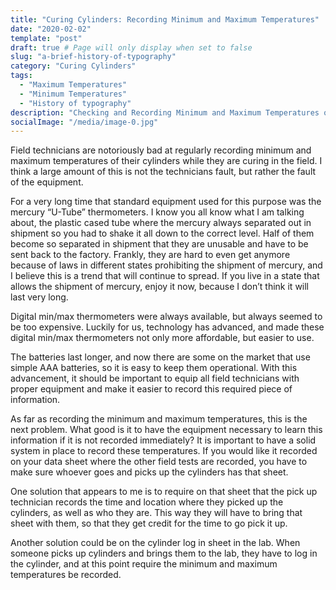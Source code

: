 ```yaml
---
title: "Curing Cylinders: Recording Minimum and Maximum Temperatures"
date: "2020-02-02"
template: "post"
draft: true # Page will only display when set to false
slug: "a-brief-history-of-typography"
category: "Curing Cylinders"
tags:
  - "Maximum Temperatures"
  - "Minimum Temperatures"
  - "History of typography"
description: "Checking and Recording Minimum and Maximum Temperatures of Curing Cylinders"
socialImage: "/media/image-0.jpg"
---
```


Field technicians are notoriously bad at regularly recording minimum and maximum temperatures of their cylinders while they are curing in the field. I think a large amount of this is not the technicians fault, but rather the fault of the equipment.

For a very long time that standard equipment used for this purpose was the mercury “U-Tube” thermometers. I know you all know what I am talking about, the plastic cased tube where the mercury always separated out in shipment so you had to shake it all down to the correct level.  Half of them become so separated in shipment that they are unusable and have to be sent back to the factory. Frankly, they are hard to even get anymore because of laws in different states prohibiting the shipment of mercury, and I believe this is a trend that will continue to spread. If you live in a state that allows the shipment of mercury, enjoy it now, because I don’t think it will last very long. 

Digital min/max thermometers were always available, but always seemed to be too expensive. Luckily for us, technology has advanced, and made these digital min/max thermometers not only more affordable, but easier to use. 

 The batteries last longer, and now there are some on the market that use simple AAA batteries, so it is easy to keep them operational. With this advancement, it should be important to equip all field technicians with proper equipment and make it easier to record this required piece of information.

 As far as recording the minimum and maximum temperatures, this is the next problem. What good is it to have the equipment necessary to learn this information if it is not recorded immediately? It is important to have a solid system in place to record these temperatures. If you would like it recorded on your data sheet where the other field tests are recorded, you have to make sure whoever goes and picks up the cylinders has that sheet.

One solution that appears to me is to require on that sheet that the pick up technician records the time and location where they picked up the cylinders, as well as who they are. This way they will have to bring that sheet with them, so that they get credit for the time to go pick it up.

Another solution could be on the cylinder log in sheet in the lab. When someone picks up cylinders and brings them to the lab, they have to log in the cylinder, and at this point require the minimum and maximum temperatures be recorded.